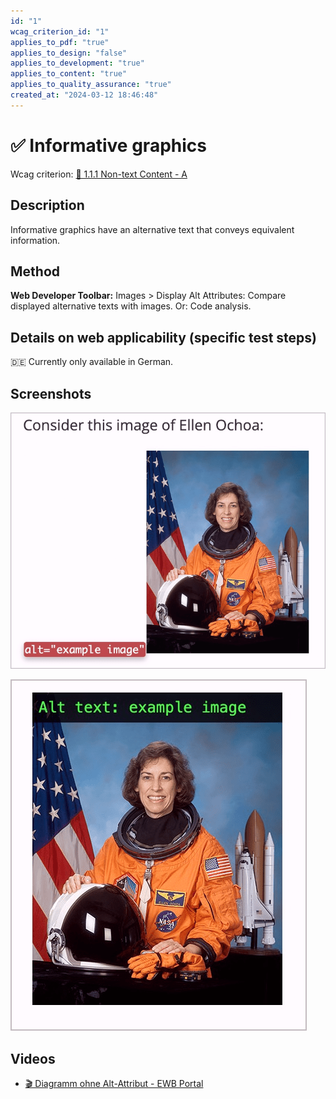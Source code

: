 ```yaml
---
id: "1"
wcag_criterion_id: "1"
applies_to_pdf: "true"
applies_to_design: "false"
applies_to_development: "true"
applies_to_content: "true"
applies_to_quality_assurance: "true"
created_at: "2024-03-12 18:46:48"
---
```


# ✅ Informative graphics

Wcag criterion: [📜 1.1.1 Non-text Content - A](..)

## Description

Informative graphics have an alternative text that conveys equivalent information.

## Method

**Web Developer Toolbar:** Images > Display Alt Attributes: Compare displayed alternative texts with images. Or: Code analysis.

## Details on web applicability (specific test steps)

🇩🇪 Currently only available in German.

## Screenshots

![Beispiel-Bild auf WebAIM (mit Web Developer Tools aktiv)](images/beispiel-bild-auf-webaim.png)

![Dasselbe Beispiel auf WebAIM (mit Image Alt Text Viewer aktiv)](images/dasselbe-beispiel-auf-webaim.png)

## Videos

- [🎬 Diagramm ohne Alt-Attribut - EWB Portal](/en/videos/diagramm-ohne-alt-attribut-ewb-portal)